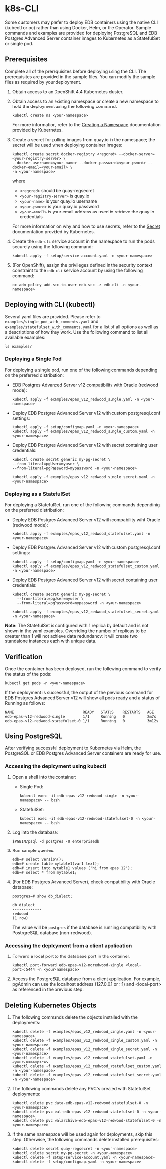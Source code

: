 # k8s-CLI
Some customers may prefer to deploy EDB containers using the native CLI (kubectl or oc) rather than using Docker, Helm, or the Operator.  Sample commands and examples are provided for deploying PostgreSQL and EDB Postgres Advanced Server container images to Kubernetes as a StatefulSet or single pod.

## Prerequisites

Complete all of the prerequisites before deploying using the CLI. The prerequisites are provided in the sample files. You can modify the sample files as required by your deployment. 
1. Obtain access to an OpenShift 4.4 Kubernetes cluster.   
1. Obtain access to an existing namespace or create a new namespace to hold the deployment using the following command:
   ```
   kubectl create ns <your-namespace>
   ```
   For more information, refer to the [Creating a Namespace](https://kubernetes.io/docs/tasks/administer-cluster/namespaces/#creating-a-new-namespace) documentation provided by Kubernetes.
   
1. Create a secret for pulling images from quay.io in the namespace; the secret will be used when deploying container images:
   ```
   kubectl create secret docker-registry <regcred> --docker-server=<your-registry-server> \
   --docker-username=<your-name> --docker-password=<your-pword> --docker-email=<your-email> \
   -n <your-namespace> 
   ```
   where
   * `<regcred>` should be quay-regsecret
   * `<your-registry-server>` is quay.io
   * `<your-name>` is your quay.io username 
   * `<your-pword>` is your quay.io password  
   * `<your-email>` is your email address as used to retrieve the quay.io credentials
   
   For more information on why and how to use secrets, refer to the [Secret](https://kubernetes.io/docs/concepts/configuration/secret/) documentation provided by Kubernetes.

1. Create the `edb-cli` service account in the namespace to run the pods securely using the following command:
   ```
   kubectl apply -f setup/service-account.yaml -n <your-namespace> 
   ```

1. (For OpenShift), assign the privileges defined in the security context constraint to the `edb-cli` service account by using the following command:
   ```
   oc adm policy add-scc-to-user edb-scc -z edb-cli -n <your-namespace>

## Deploying with CLI (kubectl)
Several yaml files are provided. Please refer to `examples/single_pod_with_comments.yaml` and `examples/statefulset_with_comments.yaml` for a list of all options as well as a descriptions of how they work. Use the following command to list all available examples:
```
ls examples/
```

### Deploying a Single Pod

For deploying a single pod, run one of the following commands depending on the preferred distribution:
* EDB Postgres Advanced Server v12 compatibility with Oracle (redwood mode):
  ```
  kubectl apply -f examples/epas_v12_redwood_single.yaml -n <your-namespace> 
  ```
* Deploy EDB Postgres Advanced Server v12 with custom postgresql.conf settings:
  ```
  kubectl apply -f setup/configmap.yaml -n <your-namespace> 
  kubectl apply -f examples/epas_v12_redwood_single_custom.yaml -n <your-namespace> 
  ```
 * Deploy EDB Postgres Advanced Server v12 with secret containing user credentials:
   ```
   kubectl create secret generic my-pg-secret \
   --from-literal=pgUser=myuser \
   --from-literal=pgPassword=mypassword -n <your-namespace> 
   
   kubectl apply -f examples/epas_v12_redwood_single_secret.yaml -n <your-namespace> 
   ```
  
### Deploying as a StatefulSet

For deploying a StatefulSet, run one of the following commands dependinig on the preferred distribution:
* Deploy EDB Postgres Advanced Server v12 with compability wiht Oracle (redwood mode):
  ```
  kubectl apply -f examples/epas_v12_redwood_statefulset.yaml -n <your-namespace> 
  ```
* Deploy EDB Postgres Advanced Server v12 with custom postgresql.conf settings:
  ```
  kubectl apply -f setup/configmap.yaml -n <your-namespace> 
  kubectl apply -f examples/epas_v12_redwood_statefulset_custom.yaml -n <your-namespace> 
  ```
* Deploy EDB Postgres Advanced Server v12 with secret containing user credentials:
  ```
  kubectl create secret generic my-pg-secret \
    --from-literal=pgUser=myuser \
    --from-literal=pgPassword=mypassword -n <your-namespace> 

  kubectl apply -f examples/epas_v12_redwood_statefulset_secret.yaml -n <your-namespace> 
  ```

**Note:** The StatefulSet is configured with 1 replica by default and is not shown in the yaml examples.  Overriding the number of replicas to be greater than 1 will not achieve data redundancy; it will create two standalone instances each with unique data.  


## Verification

Once the container has been deployed, run the following command to verify the status of the pods:
```
kubectl get pods -n <your-namespace> 
```
If the deployment is successful, the output of the previous command for EDB Postgres Advanced Server v12 will show all pods ready and a status of Running as follows:

    NAME                               READY   STATUS    RESTARTS   AGE
    edb-epas-v12-redwood-single        1/1     Running   0          2m7s
    edb-epas-v12-redwood-statefulset-0 1/1     Running   0          3m12s

## Using PostgreSQL

After verifying successful deployment to Kubernetes via Helm, the PostgreSQL or EDB Postgres Advanced Server containers are ready for use.

### Accessing the deployment using kubectl

1. Open a shell into the container:

   * Single Pod:
     ```
     kubectl exec -it edb-epas-v12-redwood-single -n <your-namespace> -- bash
     ```
   * StatefulSet:
     ```
     kubectl exec -it edb-epas-v12-redwood-statefulset-0 -n <your-namespace> -- bash
     ```
1. Log into the database:
   ```
   $PGBIN/psql -d postgres -U enterprisedb
   ```
1. Run sample queries:
   ```
   edb=# select version();
   edb=# create table mytable1(var1 text);
   edb=# insert into mytable1 values ('hi from epas 12');
   edb=# select * from mytable1;
   ```
1. (For EDB Postgres Advanced Server), check compatibility with Oracle database:   
   ```
   postgres=# show db_dialect;
   ```
   ```
   db_dialect
   -------------
   redwood
   (1 row)
   ```
   The value will be `postgres` if the database is running compatibility with PostrgreSQL database (non-redwood).
   
### Accessing the deployment from a client application

1. Forward a local port to the database port in the container:
   ```
   kubectl port-forward edb-epas-v12-noredwood-single <local-port>:5444 -n <your-namespace>
   ```
1. Access the PostgreSQL database from a client application. For example, pgAdmin can use the localhost address (127.0.0.1 or ::1) and \<local-port\> as referenced in the previous step.

## Deleting Kubernetes Objects

1. The following commands delete the objects installed with the deployments:
   ```
   kubectl delete -f examples/epas_v12_redwood_single.yaml -n <your-namespace>
   kubectl delete -f examples/epas_v12_redwood_single_custom.yaml -n <your-namespace> 
   kubectl delete -f examples/epas_v12_redwood_single_secret.yaml -n <your-namespace>
   kubectl delete -f examples/epas_v12_redwood_statefulset.yaml -n <your-namespace>
   kubectl delete -f examples/epas_v12_redwood_statefulset_custom.yaml -n <your-namespace>
   kubectl delete -f examples/epas_v12_redwood_statefulset_secret.yaml -n <your-namespace> 
   ```
   
1. The following commands delete any PVC's created with StatefulSet deployments:
   ```
   kubectl delete pvc data-edb-epas-v12-redwood-statefulset-0 -n <your-namespace>
   kubectl delete pvc wal-edb-epas-v12-redwood-statefulset-0 -n <your-namespace>
   kubectl delete pvc walarchive-edb-epas-v12-redwood-statefulset-0 -n <your-namespace>
   ```

1. If the same namespace will be used again for deployments, skip this step. Otherwise, the following commands delete installed prerequisites:
   ```
   kubectl delete secret quay-regsecret -n <your-namespace>
   kubectl delete secret my-pg-secret -n <your-namespace>
   kubectl delete -f setup/service-account.yaml -n <your-namespace>
   kubectl delete -f setup/configmap.yaml -n <your-namespace>
   ```

